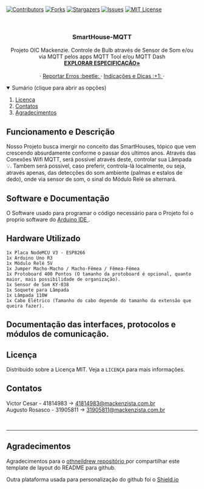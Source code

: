 
[![Contributors][contributors-shield]][contributors-url]
[![Forks][forks-shield]][forks-url]
[![Stargazers][stars-shield]][stars-url]
[![Issues][issues-shield]][issues-url]
[![MIT License][license-shield]][license-url]





<!-- PROJECT LOGO -->
<br />
<p align="center">


  <h3 align="center">SmartHouse-MQTT</h3>

  <p align="center">
    Projeto OIC Mackenzie. Controle de Bulb através de Sensor de Som e/ou via MQTT pelos apps MQTT Tool e/ou MQTT Dash
    <br />
    <a href="https://github.com/vceesar/cortinas/blob/master/especificacao.md"><strong>EXPLORAR ESPECIFICAÇÃO»</strong></a>
    <br />
    <br />
    ·
    <a href="https://github.com/vceesar/SmartHouse-MQTT/issues">Reportar Erros :beetle: </a>
    ·
    <a href="https://github.com/vceesar/SmartHouse-MQTT/issues">Indicações e Dicas :+1: </a>
    ·
  </p>
</p>

<details open="open">
  <summary> Sumário (clique para abrir as opções) </summary>
  <ol>
    <li><a href="#licença">Licença</a></li>
    <li><a href="#contatos">Contatos</a></li>
    <li><a href="#Agradecimentos">Agradecimentos</a></li>
  </ol>
</details>

## Funcionamento e Descrição

Nosso Projeto busca imergir no conceito das SmartHouses, tópico que vem crescendo absurdamente conforme o passar dos ultimos anos.
Através das Conexões Wifi MQTT, será possivel através deste, controlar sua Lâmpada 💡. Tambem será possivel, caso preferir, controla-lá localmente, ou seja, através apenas,
das detecções do som ambiente (palmas e estalos de dedo), onde via sensor de som, o sinal do Módulo Relé se alternará.

## Software e Documentação

O Software usado para programar o código necessário para o Projeto foi o proprio software do <a href="https://www.arduino.cc/en/software"> Arduino IDE </a> .

## Hardware Utilizado
```
1x Placa NodeMCU V3 - ESP8266
1x Arduino Uno R3
1x Módulo Relé 5V
1x Jumper Macho-Macho / Macho-Fêmea / Fêmea-Fêmea
1x Protoboard 400 Pontos (O tamanho da protoboard é opcional, quanto maior, mais possibilidade de organização).
1x Sensor de Som KY-038
1x Soquete para Lâmpada
1x Lâmpada 110W
1x Cabo Elétrico (Tamanho do cabo depende do tamanho da extensão que queira fazer).

```

## Documentação das interfaces, protocolos e módulos de comunicação.


<!-- LICENSE -->
## Licença

Distribuido sobre a Licença MIT. Veja a `LICENÇA` para mais informações.


<!-- CONTACT -->
## Contatos

Victor Cesar - 41814983           ->  41814983@mackenzista.com.br <br>
Augusto Rosasco - 31905811              ->  31905811@mackenzista.com.br    




<!-- MARKDOWN LINKS & IMAGES -->
<!-- https://www.markdownguide.org/basic-syntax/#reference-style-links -->
[contributors-shield]: https://img.shields.io/badge/CONTRIBUTORS-2-red?style=for-the-badge
[contributors-url]: #
[forks-shield]: https://img.shields.io/badge/FORKS-0.0K-red?style=for-the-badge
[forks-url]: #
[stars-shield]: https://img.shields.io/badge/STARS-0.0K-blue?style=for-the-badge
[stars-url]: https://github.com/vceesar/cortinas/stargazers
[issues-shield]: https://img.shields.io/badge/ISSUES-0%20OPEN-green?style=for-the-badge
[issues-url]: #
[license-shield]: https://img.shields.io/badge/LICENSE-MIT-red?style=for-the-badge
[license-url]: https://github.com/vceesar/cortinas/blob/master/LICENSE
[product-screenshot]: images/screenshot.png

<br>
<hr>

## Agradecimentos

Agradecimentos para o <a href="https://github.com/othneildrew/Best-README-Template/blob/master/README.md"> othneildrew repositório  </a> por compartilhar este template de layout do README para github.

Outra plataforma usada para personalização do github foi o <a href="https://shields.io/"> Shield.io </a>
